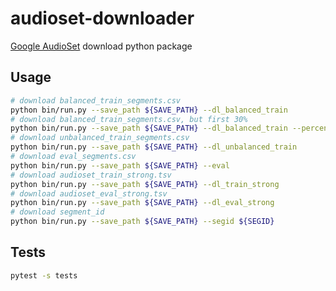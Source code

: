 # audioset-downloader
[Google AudioSet](https://research.google.com/audioset/) download python package

## Usage
```bash
# download balanced_train_segments.csv
python bin/run.py --save_path ${SAVE_PATH} --dl_balanced_train
# download balanced_train_segments.csv, but first 30%
python bin/run.py --save_path ${SAVE_PATH} --dl_balanced_train --percent_from 0 --percent_to 50
# download unbalanced_train_segments.csv
python bin/run.py --save_path ${SAVE_PATH} --dl_unbalanced_train
# download eval_segments.csv
python bin/run.py --save_path ${SAVE_PATH} --eval
# download audioset_train_strong.tsv
python bin/run.py --save_path ${SAVE_PATH} --dl_train_strong
# download audioset_eval_strong.tsv
python bin/run.py --save_path ${SAVE_PATH} --dl_eval_strong
# download segment_id
python bin/run.py --save_path ${SAVE_PATH} --segid ${SEGID}
```

## Tests
```bash
pytest -s tests
```
